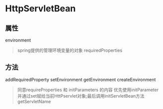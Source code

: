 # HttpServletBean

## 属性
environment
>  spring提供的管理环境变量的对象
requiredProperties
> 
## 方法
addRequiredProperty
setEnvironment
getEnvironment
createEnvironment
>同意requireProperties 和 initParameters 的内容 优先使用initParameter 并通过set赋给当前HttPservlet对象;最后调用initServletBean方法
getServletName

